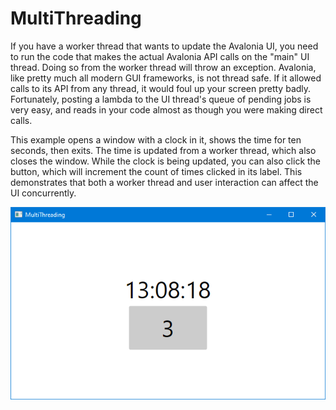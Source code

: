 # MultiThreading

If you have a worker thread that wants to update the Avalonia UI, you need to run the
code that makes the actual Avalonia API calls on the "main" UI thread. Doing so
from the worker thread will throw an exception. Avalonia, like pretty much all
modern GUI frameworks, is not thread safe. If it allowed calls to its API from
any thread, it would foul up your screen pretty badly. Fortunately, posting a
lambda to the UI thread's queue of pending jobs is very easy, and reads in your
code almost as though you were making direct calls.

This example opens a window with a clock in it, shows the time for ten seconds,
then exits. The time is updated from a worker thread, which also closes the
window. While the clock is being updated, you can also click the button, which
will increment the count of times clicked in its label. This demonstrates that
both a worker thread and user interaction can affect the UI concurrently.

![Time and a button in a window.](ScreenCap.png "Time and a button in a window.")